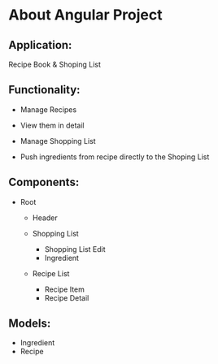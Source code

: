 # About Angular Project

## Application:
Recipe Book & Shoping List

## Functionality:
 * Manage Recipes
 * View them in detail

 * Manage Shopping List
 * Push ingredients from recipe directly to the Shoping List

## Components:
 * Root
    * Header
    * Shopping List
        * Shopping List Edit
        * Ingredient

    * Recipe List
        * Recipe Item
        * Recipe Detail
    
## Models:
 * Ingredient
 * Recipe
